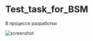 # Test_task_for_BSM

В процессе разработки

![screenshot](https://raw.github.com/MalushkoAA/Test_task_for_BSM/blob/master/app/src/main/res/drawable-anydpi-v26/screenshot.png)
